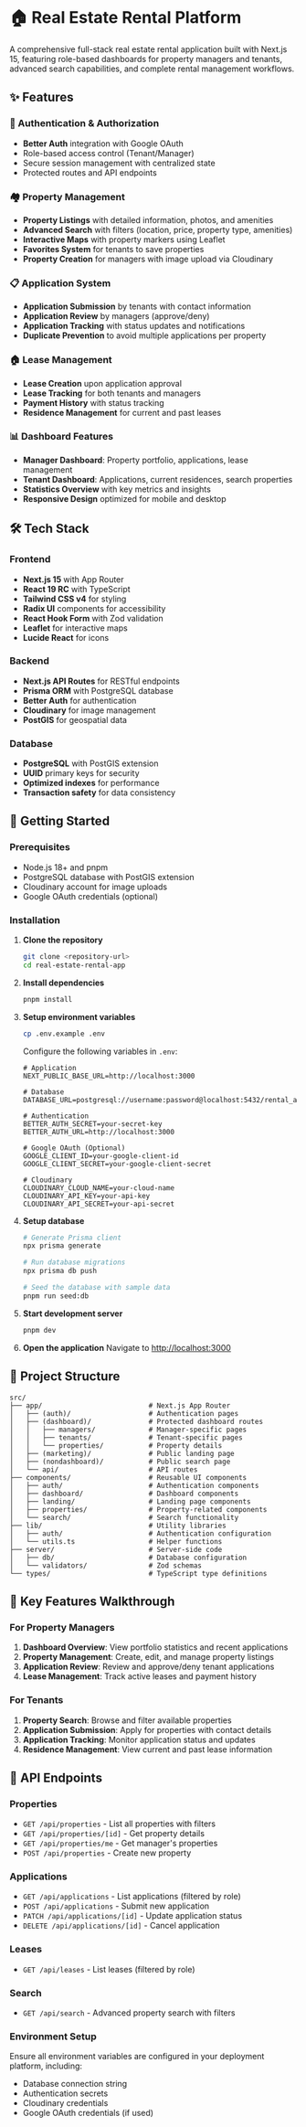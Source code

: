 # 🏠 Real Estate Rental Platform

A comprehensive full-stack real estate rental application built with Next.js 15, featuring role-based dashboards for property managers and tenants, advanced search capabilities, and complete rental management workflows.

## ✨ Features

### 🔐 Authentication & Authorization
- **Better Auth** integration with Google OAuth
- Role-based access control (Tenant/Manager)
- Secure session management with centralized state
- Protected routes and API endpoints

### 🏘️ Property Management
- **Property Listings** with detailed information, photos, and amenities
- **Advanced Search** with filters (location, price, property type, amenities)
- **Interactive Maps** with property markers using Leaflet
- **Favorites System** for tenants to save properties
- **Property Creation** for managers with image upload via Cloudinary

### 📋 Application System
- **Application Submission** by tenants with contact information
- **Application Review** by managers (approve/deny)
- **Application Tracking** with status updates and notifications
- **Duplicate Prevention** to avoid multiple applications per property

### 🏠 Lease Management
- **Lease Creation** upon application approval
- **Lease Tracking** for both tenants and managers
- **Payment History** with status tracking
- **Residence Management** for current and past leases

### 📊 Dashboard Features
- **Manager Dashboard**: Property portfolio, applications, lease management
- **Tenant Dashboard**: Applications, current residences, search properties
- **Statistics Overview** with key metrics and insights
- **Responsive Design** optimized for mobile and desktop

## 🛠️ Tech Stack

### Frontend
- **Next.js 15** with App Router
- **React 19 RC** with TypeScript
- **Tailwind CSS v4** for styling
- **Radix UI** components for accessibility
- **React Hook Form** with Zod validation
- **Leaflet** for interactive maps
- **Lucide React** for icons

### Backend
- **Next.js API Routes** for RESTful endpoints
- **Prisma ORM** with PostgreSQL database
- **Better Auth** for authentication
- **Cloudinary** for image management
- **PostGIS** for geospatial data

### Database
- **PostgreSQL** with PostGIS extension
- **UUID** primary keys for security
- **Optimized indexes** for performance
- **Transaction safety** for data consistency

## 🚀 Getting Started

### Prerequisites
- Node.js 18+ and pnpm
- PostgreSQL database with PostGIS extension
- Cloudinary account for image uploads
- Google OAuth credentials (optional)

### Installation

1. **Clone the repository**
   ```bash
   git clone <repository-url>
   cd real-estate-rental-app
   ```

2. **Install dependencies**
   ```bash
   pnpm install
   ```

3. **Setup environment variables**
   ```bash
   cp .env.example .env
   ```
   
   Configure the following variables in `.env`:
   ```env
   # Application
   NEXT_PUBLIC_BASE_URL=http://localhost:3000
   
   # Database
   DATABASE_URL=postgresql://username:password@localhost:5432/rental_app
   
   # Authentication
   BETTER_AUTH_SECRET=your-secret-key
   BETTER_AUTH_URL=http://localhost:3000
   
   # Google OAuth (Optional)
   GOOGLE_CLIENT_ID=your-google-client-id
   GOOGLE_CLIENT_SECRET=your-google-client-secret
   
   # Cloudinary
   CLOUDINARY_CLOUD_NAME=your-cloud-name
   CLOUDINARY_API_KEY=your-api-key
   CLOUDINARY_API_SECRET=your-api-secret
   ```

4. **Setup database**
   ```bash
   # Generate Prisma client
   npx prisma generate
   
   # Run database migrations
   npx prisma db push
   
   # Seed the database with sample data
   pnpm run seed:db
   ```

5. **Start development server**
   ```bash
   pnpm dev
   ```

6. **Open the application**
   Navigate to [http://localhost:3000](http://localhost:3000)

## 📁 Project Structure

```
src/
├── app/                          # Next.js App Router
│   ├── (auth)/                   # Authentication pages
│   ├── (dashboard)/              # Protected dashboard routes
│   │   ├── managers/             # Manager-specific pages
│   │   ├── tenants/              # Tenant-specific pages
│   │   └── properties/           # Property details
│   ├── (marketing)/              # Public landing page
│   ├── (nondashboard)/           # Public search page
│   └── api/                      # API routes
├── components/                   # Reusable UI components
│   ├── auth/                     # Authentication components
│   ├── dashboard/                # Dashboard components
│   ├── landing/                  # Landing page components
│   ├── properties/               # Property-related components
│   └── search/                   # Search functionality
├── lib/                          # Utility libraries
│   ├── auth/                     # Authentication configuration
│   └── utils.ts                  # Helper functions
├── server/                       # Server-side code
│   ├── db/                       # Database configuration
│   └── validators/               # Zod schemas
└── types/                        # TypeScript type definitions
```

## 🎯 Key Features Walkthrough

### For Property Managers
1. **Dashboard Overview**: View portfolio statistics and recent applications
2. **Property Management**: Create, edit, and manage property listings
3. **Application Review**: Review and approve/deny tenant applications
4. **Lease Management**: Track active leases and payment history

### For Tenants
1. **Property Search**: Browse and filter available properties
2. **Application Submission**: Apply for properties with contact details
3. **Application Tracking**: Monitor application status and updates
4. **Residence Management**: View current and past lease information

## 🔧 API Endpoints

### Properties
- `GET /api/properties` - List all properties with filters
- `GET /api/properties/[id]` - Get property details
- `GET /api/properties/me` - Get manager's properties
- `POST /api/properties` - Create new property

### Applications
- `GET /api/applications` - List applications (filtered by role)
- `POST /api/applications` - Submit new application
- `PATCH /api/applications/[id]` - Update application status
- `DELETE /api/applications/[id]` - Cancel application

### Leases
- `GET /api/leases` - List leases (filtered by role)

### Search
- `GET /api/search` - Advanced property search with filters

### Environment Setup
Ensure all environment variables are configured in your deployment platform, including:
- Database connection string
- Authentication secrets
- Cloudinary credentials
- Google OAuth credentials (if used)